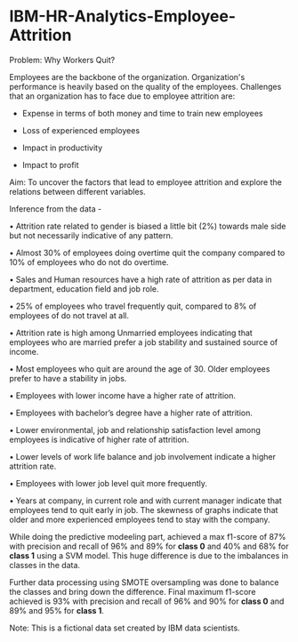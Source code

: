 # IBM-HR-Analytics-Employee-Attrition

Problem: Why Workers Quit?


Employees are the backbone of the organization. Organization's performance is heavily based on the quality of the employees. Challenges that an organization has to face due to employee attrition are:

  -	Expense in terms of both money and time to train new employees

  -	Loss of experienced employees

  -	Impact in productivity

  -	Impact to profit

Aim: To uncover the factors that lead to employee attrition and explore the relations between different variables.


Inference from the data - 

  •	Attrition rate related to gender is biased a little bit (2%) towards male side but not necessarily indicative of any pattern.
  
  •	Almost 30% of employees doing overtime quit the company compared to 10% of employees who do not do overtime. 
  
  •	Sales and Human resources have a high rate of attrition as per data in department, education field and job role.
  
  •	25% of employees who travel frequently quit, compared to 8% of employees of do not travel at all. 
  
  •	Attrition rate is high among Unmarried employees indicating that employees who are married prefer a job stability and sustained source of income.
  
  •	Most employees who quit are around the age of 30. Older employees prefer to have a stability in jobs.
  
  •	Employees with lower income have a higher rate of attrition.
  
  •	Employees with bachelor’s degree have a higher rate of attrition.
  
  •	Lower environmental, job and relationship satisfaction level among employees is indicative of higher rate of attrition.
  
  •	Lower levels of work life balance and job involvement indicate a higher attrition rate.
  
  •	Employees with lower job level quit more frequently.
  
  •	Years at company, in current role and with current manager indicate that employees tend to quit early in job. The skewness of graphs indicate that older and more experienced employees tend to stay with the company.

While doing the predictive modeeling part, achieved a max f1-score of 87% with precision and recall of 96% and 89% for **class 0** and 40% and 68% for **class 1** using a SVM model. This huge difference is due to the imbalances in classes in the data.

Further data processing using SMOTE oversampling was done to balance the classes and bring down the difference. Final maximum f1-score achieved is 93% with precision and recall of 96% and 90% for **class 0** and 89% and 95% for **class 1**.



Note: This is a fictional data set created by IBM data scientists.

